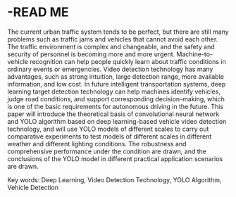 # -READ ME
The current urban traffic system tends to be perfect, but there are still many problems
such as traffic jams and vehicles that cannot avoid each other. The traffic environment is
complex and changeable, and the safety and security of personnel is becoming more and more
urgent. Machine-to-vehicle recognition can help people quickly learn about traffic conditions
in ordinary events or emergencies. Video detection technology has many advantages, such as
strong intuition, large detection range, more available information, and low cost. In future
intelligent transportation systems, deep learning target detection technology can help
machines identify vehicles, judge road conditions, and support corresponding
decision-making, which is one of the basic requirements for autonomous driving in the future. This paper will introduce the theoretical basis of convolutional neural network and YOLO
algorithm based on deep learning-based vehicle video detection technology, and will use
YOLO models of different scales to carry out comparative experiments to test models of
different scales in different weather and different lighting conditions. The robustness and
comprehensive performance under the condition are drawn, and the conclusions of the YOLO
model in different practical application scenarios are drawn.


Key words: Deep Learning, Video Detection Technology, YOLO Algorithm, Vehicle Detection
